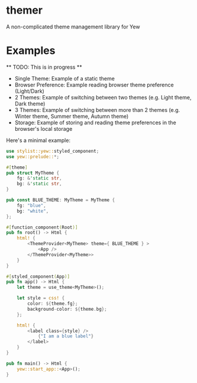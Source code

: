 # themer
A non-complicated theme management library for Yew


# Examples
** TODO: This is in progress **
- Single Theme: Example of a static theme
- Browser Preference: Example reading browser theme preference (Light/Dark)
- 2 Themes: Example of switching between two themes (e.g. Light theme, Dark theme)
- 3 Themes: Example of switching between more than 2 themes (e.g. Winter theme, Summer theme, Autumn theme)
- Storage: Example of storing and reading theme preferences in the browser's local storage

Here's a minimal example:
```rs
use stylist::yew::styled_component;
use yew::prelude::*;

#[theme]
pub struct MyTheme {
    fg: &'static str,
    bg: &'static str,
}

pub const BLUE_THEME: MyTheme = MyTheme {
    fg: "blue",
    bg: "white",
};

#[function_component(Root)]
pub fn root() -> Html {
    html! {
        <ThemeProvider<MyTheme> theme={ BLUE_THEME } >
            <App />
        </ThemeProvider<MyTheme>>
    }
}

#[styled_component(App)]
pub fn app() -> Html {
    let theme = use_theme<MyTheme>();

    let style = css! {
        color: ${theme.fg};
        background-color: ${theme.bg};
    };

    html! {
        <label class={style} />
            {"I am a blue label"}
        </label>
    }
}

pub fn main() -> Html {
    yew::start_app::<App>();
}
```